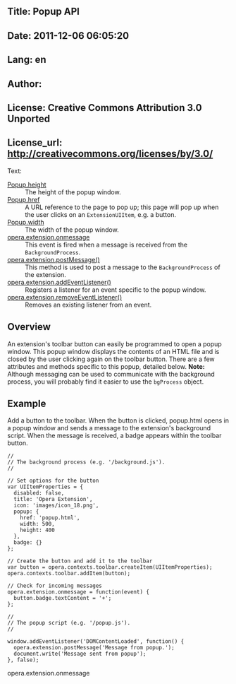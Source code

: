Title: Popup API
----
Date: 2011-12-06 06:05:20
----
Lang: en
----
Author: 
----
License: Creative Commons Attribution 3.0 Unported
----
License_url: http://creativecommons.org/licenses/by/3.0/
----
Text:

<dl class="apicontents">
   <dt><a href="/articles/view/extensions-api-popup-height">Popup.height</a></dt>
   <dd>The height of the popup window.</dd>
   
   <dt><a href="/articles/view/extensions-api-popup-href">Popup.href</a></dt>
   <dd>A URL reference to the page to pop up; this page will pop up when the user clicks on an <code>ExtensionUIItem</code>, e.g. a button.</dd>
   
   <dt><a href="/articles/view/extensions-api-popup-width">Popup.width</a></dt>
   <dd>The width of the popup window.</dd>
   
   <dt><a href="/articles/view/extensions-api-popup-onmessage">opera.extension.onmessage</a></dt>
   <dd>This event is fired when a message is received from the <code>BackgroundProcess</code>.</dd>
   
   <dt><a href="/articles/view/extensions-api-popup-postMessage">opera.extension.postMessage()</a></dt>
   <dd>This method is used to post a message to the <code>BackgroundProcess</code> of the extension.</dd>
   
   <dt><a href="/articles/view/extensions-api-popup-addEventListener">opera.extension.addEventListener()</a></dt>
   <dd>Registers a listener for an event specific to the popup window.</dd>
   
   <dt><a href="/articles/view/extensions-api-popup-removeEventListener">opera.extension.removeEventListener()</a></dt>
   <dd>Removes an existing listener from an event.</dd>
</dl>


<h2>Overview</h2>

<p>An extension&#39;s toolbar button can easily be programmed to open a popup window. This popup window displays the contents of an HTML file and is closed by the user clicking again on the toolbar button. There are a few attributes and methods specific to this popup, detailed below. <b>Note:</b> Although messaging can be used to communicate with the background process, you will probably find it easier to use the <code>bgProcess</code> object.</p>

<h2>Example</h2>

<p>Add a button to the toolbar. When the button is clicked, popup.html opens in a popup window and sends a message to the extension&#39;s background script. When the message is received, a badge appears within the toolbar button.</p>
    
<pre><code>//
// The background process (e.g. &#39;/background.js&#39;). 
//

// Set options for the button
var UIItemProperties = {
  disabled: false,
  title: &#39;Opera Extension&#39;,
  icon: &#39;images/icon_18.png&#39;,
  popup: {
    href: &#39;popup.html&#39;,
    width: 500,
    height: 400
  },
  badge: {}
};

// Create the button and add it to the toolbar
var button = opera.contexts.toolbar.createItem(UIItemProperties);
opera.contexts.toolbar.addItem(button);

// Check for incoming messages
opera.extension.onmessage = function(event) {
  button.badge.textContent = &#39;+&#39;;
};</code></pre>

<pre><code>//
// The popup script (e.g. &#39;/popup.js&#39;). 
//

window.addEventListener(&#39;DOMContentLoaded&#39;, function() { 
  opera.extension.postMessage(&#39;Message from popup.&#39;);
  document.write(&#39;Message sent from popup&#39;);
}, false);</code></pre>
opera.extension.onmessage

